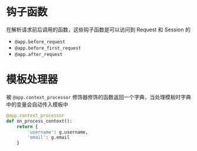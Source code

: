 # 钩子函数

在解析请求前后调用的函数，这些钩子函数是可以访问到 Request 和 Session 的
- `@app.before_request`
- `@app.before_first_request`
- `@app.after_request`

# 模板处理器

被 `@app.context_processor` 修饰器修饰的函数返回一个字典，当处理模板时字典中的变量会自动传入模板中

```python
@app.context_processor
def on_process_context():
    return {
        'username': g.username,
        'email': g.email
    }
```
